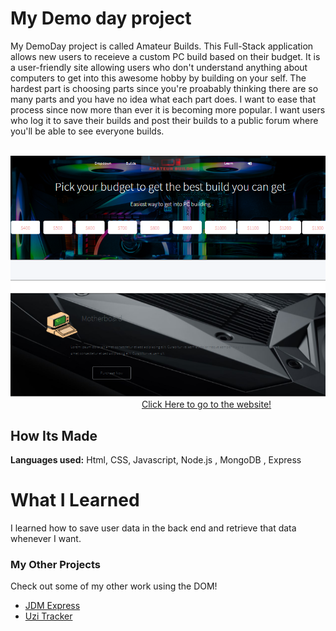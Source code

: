 # My Demo day project
My DemoDay project is called Amateur Builds. This Full-Stack application allows new users to receieve a custom PC build based on their budget. It is a user-friendly site allowing users who don't understand anything about computers to get into this awesome hobby by building on your self. The hardest part is choosing parts since you're proabably thinking there are so many parts and you have no idea what each part does. I want to ease that process since now more than ever it is becoming more popular. I want users who log it to save their builds and post their builds to a public forum where you'll be able to see everyone builds.
 
&emsp;
![Screenshot](demopic.png)
&emsp;&emsp;&emsp;&emsp;&emsp;&emsp;&emsp;&emsp;&emsp;&emsp;&emsp;&emsp;&emsp;&emsp;&emsp;[Click Here to go to the website!](https://am-builds.herokuapp.com/)
## How Its Made 
**Languages used:** Html, CSS, Javascript, Node.js , MongoDB , Express
# What I Learned
I learned how to save user data in the back end and retrieve that data whenever I want. 
### My Other Projects 
Check out some of my other work using the DOM!
* [JDM Express](https://github.com/BrianMelaraDev/jdmPersonalExpress/blob/main/README.md)
* [Uzi Tracker](https://github.com/BrianMelaraDev/lilUziTracker)
